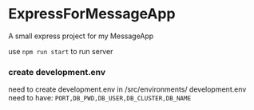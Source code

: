 # ExpressForMessageApp
A small express project for my MessageApp

use 
`npm run start`
to run server

### create development.env 
need to create development.env in /src/environments/
development.env need to have:
```PORT,DB_PWD,DB_USER,DB_CLUSTER,DB_NAME ```
